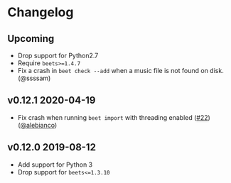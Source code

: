 Changelog
=========

Upcoming
--------

- Drop support for Python2.7
- Require `beets>=1.4.7`
- Fix a crash in `beet check --add` when a music file is not found on disk. (@ssssam)

v0.12.1 2020-04-19
------------------

- Fix crash when running `beet import` with threading enabled ([#22](https://github.com/geigerzaehler/beets-check/issues/22)) ([@alebianco](https://github.com/alebianco))

v0.12.0 2019-08-12
------------------
- Add support for Python 3
- Drop support for `beets<=1.3.10`
